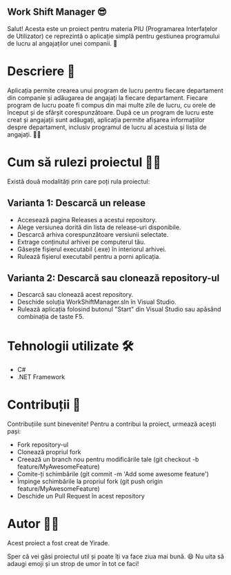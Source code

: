 ## Work Shift Manager 😎

Salut! Acesta este un proiect pentru materia PIU (Programarea Interfațelor de Utilizator) ce reprezintă o aplicație simplă pentru gestiunea programului de lucru al angajaților unei companii. 🏢

# Descriere 📝

Aplicația permite crearea unui program de lucru pentru fiecare departament din companie și adăugarea de angajați la fiecare departament. Fiecare program de lucru poate fi compus din mai multe zile de lucru, cu orele de început și de sfârșit corespunzătoare. După ce un program de lucru este creat și angajații sunt adăugați, aplicația permite afișarea informațiilor despre departament, inclusiv programul de lucru al acestuia și lista de angajați. 🤖💼

# Cum să rulezi proiectul 🏃‍♂️

Există două modalități prin care poți rula proiectul:
## Varianta 1: Descarcă un release

- Accesează pagina Releases a acestui repository.
- Alege versiunea dorită din lista de release-uri disponibile.
- Descarcă arhiva corespunzătoare versiunii selectate.
- Extrage conținutul arhivei pe computerul tău.
- Găsește fișierul executabil (.exe) în interiorul arhivei.
- Rulează fișierul executabil pentru a porni aplicația.

## Varianta 2: Descarcă sau clonează repository-ul

- Descarcă sau clonează acest repository.
- Deschide soluția WorkShiftManager.sln în Visual Studio.
- Rulează aplicația folosind butonul "Start" din Visual Studio sau apăsând combinația de taste F5.

# Tehnologii utilizate 🛠️

- C#
- .NET Framework

# Contribuții 👐

Contribuțiile sunt binevenite! Pentru a contribui la proiect, urmează acești pași:

- Fork repository-ul
- Clonează propriul fork
- Creează un branch nou pentru modificările tale (git checkout -b feature/MyAwesomeFeature)
- Comite-ți schimbările (git commit -m 'Add some awesome feature')
- Împinge schimbările la propriul fork (git push origin feature/MyAwesomeFeature)
- Deschide un Pull Request în acest repository

# Autor 👨‍💻

Acest proiect a fost creat de Yirade.

Sper că vei găsi proiectul util și poate îți va face ziua mai bună. 😄 Nu uita să adaugi emoji și un strop de umor în tot ce faci!
